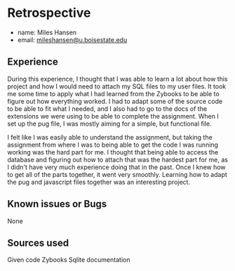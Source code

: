 # Retrospective

- name: Miles Hansen
- email: mileshansen@u.boisestate.edu

## Experience

During this experience, I thought that I was able to learn a lot about how this project and how I would need to attach my SQL files to my user files. It took me some time to apply what I had learned from the Zybooks to be able to figure out how everything worked. I had to adapt some of the source code to be able to fit what I needed, and I also had to go to the docs of the extensions we were using to be able to complete the assignment. When I set up the pug file, I was mostly aiming for a simple, but functional file. 

I felt like I was easily able to understand the assignment, but taking the assignment from where I was to being able to get the code I was running working was the hard part for me. I thought that being able to access the database and figuring out how to attach that was the hardest part for me, as I didn't have very much experience doing that in the past. Once I knew how to get all of the parts together, it went very smoothly. Learning how to adapt the pug and javascript files together was an interesting project.

## Known issues or Bugs

None

## Sources used

Given code
Zybooks
Sqlite documentation
